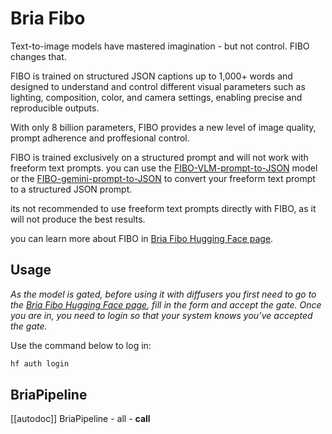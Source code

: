 <!--Copyright 2025 The HuggingFace Team. All rights reserved.

Licensed under the Apache License, Version 2.0 (the "License"); you may not use this file except in compliance with
the License. You may obtain a copy of the License at

http://www.apache.org/licenses/LICENSE-2.0

Unless required by applicable law or agreed to in writing, software distributed under the License is distributed on
an "AS IS" BASIS, WITHOUT WARRANTIES OR CONDITIONS OF ANY KIND, either express or implied. See the License for the
specific language governing permissions and limitations under the License.
-->

# Bria Fibo

Text-to-image models have mastered imagination - but not control. FIBO changes that.

FIBO is trained on structured JSON captions up to 1,000+ words and designed to understand and control different visual parameters such as lighting, composition, color, and camera settings, enabling precise and reproducible outputs.

With only 8 billion parameters, FIBO provides a new level of image quality, prompt adherence and proffesional control.

FIBO is trained exclusively on a structured prompt and will not work with freeform text prompts.
you can use the [FIBO-VLM-prompt-to-JSON](https://huggingface.co/briaai/FIBO-VLM-prompt-to-JSON) model or the [FIBO-gemini-prompt-to-JSON](https://huggingface.co/briaai/FIBO-gemini-prompt-to-JSON)  to convert your freeform text prompt to a structured JSON prompt.

its not recommended to use freeform text prompts directly with FIBO, as it will not produce the best results.

you can learn more about FIBO in  [Bria Fibo Hugging Face page](https://huggingface.co/briaai/FIBO).


## Usage

_As the model is gated, before using it with diffusers you first need to go to the [Bria Fibo Hugging Face page](https://huggingface.co/briaai/FIBO), fill in the form and accept the gate. Once you are in, you need to login so that your system knows you’ve accepted the gate._

Use the command below to log in:

```bash
hf auth login
```


## BriaPipeline

[[autodoc]] BriaPipeline
	- all
	- __call__


